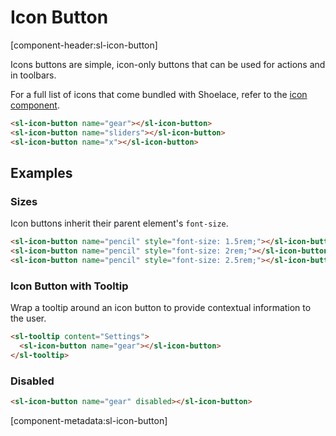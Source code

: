 # Icon Button

[component-header:sl-icon-button]

Icons buttons are simple, icon-only buttons that can be used for actions and in toolbars.

For a full list of icons that come bundled with Shoelace, refer to the [icon component](/components/icon).

```html preview
<sl-icon-button name="gear"></sl-icon-button>
<sl-icon-button name="sliders"></sl-icon-button>
<sl-icon-button name="x"></sl-icon-button>
```

## Examples

### Sizes

Icon buttons inherit their parent element's `font-size`.

```html preview
<sl-icon-button name="pencil" style="font-size: 1.5rem;"></sl-icon-button>
<sl-icon-button name="pencil" style="font-size: 2rem;"></sl-icon-button>
<sl-icon-button name="pencil" style="font-size: 2.5rem;"></sl-icon-button>
```

### Icon Button with Tooltip

Wrap a tooltip around an icon button to provide contextual information to the user.

```html preview
<sl-tooltip content="Settings">
  <sl-icon-button name="gear"></sl-icon-button>
</sl-tooltip>
```

### Disabled
```html preview
<sl-icon-button name="gear" disabled></sl-icon-button>
```

[component-metadata:sl-icon-button]
